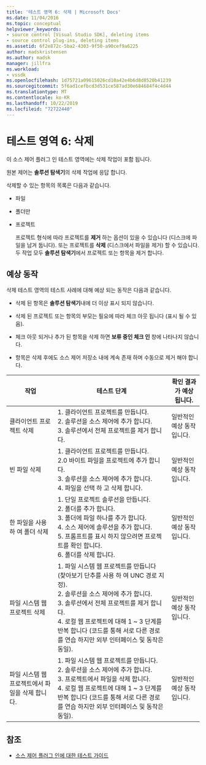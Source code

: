 ```yaml
---
title: '테스트 영역 6: 삭제 | Microsoft Docs'
ms.date: 11/04/2016
ms.topic: conceptual
helpviewer_keywords:
- source control [Visual Studio SDK], deleting items
- source control plug-ins, deleting items
ms.assetid: 6f2e872c-5ba2-4303-9f50-a90cef9a6225
author: madskristensen
ms.author: madsk
manager: jillfra
ms.workload:
- vssdk
ms.openlocfilehash: 1d75721a09615026cd10a42e4b6d8d8520b41239
ms.sourcegitcommit: 5f6ad1cefbcd3d531ce587ad30e684684f4c4d44
ms.translationtype: MT
ms.contentlocale: ko-KR
ms.lasthandoff: 10/22/2019
ms.locfileid: "72722440"
---
```

# <a name="test-area-6-delete"></a>테스트 영역 6: 삭제
이 소스 제어 플러그 인 테스트 영역에는 삭제 작업이 포함 됩니다.

 원본 제어는 **솔루션 탐색기**의 삭제 작업에 응답 합니다.

 삭제할 수 있는 항목의 목록은 다음과 같습니다.

- 파일

- 폴더만

- 프로젝트

  프로젝트 형식에 따라 프로젝트를 **제거** 하는 옵션이 있을 수 있습니다 (디스크에 파일을 남겨 둡니다). 또는 프로젝트를 **삭제** (디스크에서 파일을 제거) 할 수 있습니다. 두 작업 모두 **솔루션 탐색기**에서 프로젝트 또는 항목을 제거 합니다.

## <a name="expected-behavior"></a>예상 동작
 삭제 테스트 영역의 테스트 사례에 대해 예상 되는 동작은 다음과 같습니다.

- 삭제 된 항목은 **솔루션 탐색기**내에 더 이상 표시 되지 않습니다.

- 삭제 된 프로젝트 또는 항목의 부모는 필요에 따라 체크 아웃 됩니다 (표시 될 수 있음).

- 체크 아웃 되거나 추가 된 항목을 삭제 하면 **보류 중인 체크 인** 창에 나타나지 않습니다.

- 항목은 삭제 후에도 소스 제어 저장소 내에 계속 존재 하며 수동으로 제거 해야 합니다.

|작업|테스트 단계|확인 결과가 예상 됩니다.|
|------------|----------------|--------------------------------|
|클라이언트 프로젝트 삭제|1. 클라이언트 프로젝트를 만듭니다.<br />2. 솔루션을 소스 제어에 추가 합니다.<br />3. 솔루션에서 전체 프로젝트를 제거 합니다.|일반적인 예상 동작입니다.|
|빈 파일 삭제|1. 클라이언트 프로젝트를 만듭니다.<br />2.0 바이트 파일을 프로젝트에 추가 합니다.<br />3. 솔루션을 소스 제어에 추가 합니다.<br />4. 파일을 선택 하 고 삭제 합니다.|일반적인 예상 동작입니다.|
|한 파일을 사용 하 여 폴더 삭제|1. 단일 프로젝트 솔루션을 만듭니다.<br />2. 폴더를 추가 합니다.<br />3. 폴더에 파일 하나를 추가 합니다.<br />4. 소스 제어에 솔루션을 추가 합니다.<br />5. 프롬프트를 표시 하지 않으려면 프로젝트를 확인 합니다.<br />6. 폴더를 삭제 합니다.|일반적인 예상 동작입니다.|
|파일 시스템 웹 프로젝트 삭제|1. 파일 시스템 웹 프로젝트를 만듭니다 (찾아보기 단추를 사용 하 여 UNC 경로 지정).<br />2. 솔루션을 소스 제어에 추가 합니다.<br />3. 솔루션에서 전체 프로젝트를 제거 합니다.<br />4. 로컬 웹 프로젝트에 대해 1 ~ 3 단계를 반복 합니다 (코드를 통해 서로 다른 경로를 연습 하지만 외부 인터페이스 및 동작은 동일).|일반적인 예상 동작입니다.|
|파일 시스템 웹 프로젝트에서 파일을 삭제 합니다.|1. 파일 시스템 웹 프로젝트를 만듭니다.<br />2. 솔루션을 소스 제어에 추가 합니다.<br />3. 프로젝트에서 파일을 삭제 합니다.<br />4. 로컬 웹 프로젝트에 대해 1 ~ 3 단계를 반복 합니다 (코드를 통해 서로 다른 경로를 연습 하지만 외부 인터페이스 및 동작은 동일).|일반적인 예상 동작입니다.|

## <a name="see-also"></a>참조
- [소스 제어 플러그 인에 대한 테스트 가이드](../../extensibility/internals/test-guide-for-source-control-plug-ins.md)